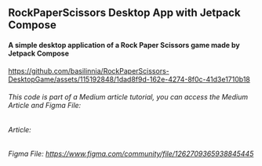 ## RockPaperScissors Desktop App with Jetpack Compose 
#### A simple desktop application of a Rock Paper Scissors game made by Jetpack Compose 

https://github.com/basilinnia/RockPaperScissors-DesktopGame/assets/115192848/1dad8f9d-162e-4274-8f0c-41d3e1710b18

###### This code is part of a Medium article tutorial, you can access the Medium Article and Figma File: 
###### Article:
###### Figma File: https://www.figma.com/community/file/1262709365938845445


